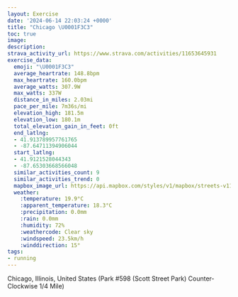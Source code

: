 ```yaml
---
layout: Exercise
date: '2024-06-14 22:03:24 +0000'
title: "Chicago \U0001F3C3"
toc: true
image:
description:
strava_activity_url: https://www.strava.com/activities/11653645931
exercise_data:
  emoji: "\U0001F3C3"
  average_heartrate: 148.8bpm
  max_heartrate: 160.0bpm
  average_watts: 307.9W
  max_watts: 337W
  distance_in_miles: 2.03mi
  pace_per_mile: 7m36s/mi
  elevation_high: 181.5m
  elevation_low: 180.1m
  total_elevation_gain_in_feet: 0ft
  end_latlng:
  - 41.913789957761765
  - -87.64711394906044
  start_latlng:
  - 41.9121528044343
  - -87.65303668566048
  similar_activities_count: 9
  similar_activities_trend: 0
  mapbox_image_url: https://api.mapbox.com/styles/v1/mapbox/streets-v11/static/path-5+787af2-1.0(e%7Bx~Fvk~uOCuAEYKQAMDIVUb%40k%40jAoBJgAAyAJI%40EEo%40BqEEiIBSVGBCDQ%40uABy%40CoAGs%40CaBB%5BFIDAl%40BZALDV%3FBLDr%40CdBF%7CAHXFLTPHBt%40Bj%40CTSLSFY%3F%5B%3FaBGkAKSUOUCaA%3FWDQHIHGNGb%40DhACr%40Ht%40HVTTNFT%40t%40CRGPKLQDOBo%40CsCI_%40UUc%40I%5BBYAWDKBKHKLIVAN%40f%40Al%40LpBNRXLL%40z%40%3FVEVOJSFY%40m%40AoAGeAKUIIKGc%40Gk%40%3FWBQDQRKVE%60%40%40b%40A%5EJtBRTTNd%40Bl%40AXIX%5BHY%3FkBEsAM%5BOOQIoAAYEY%3FICQKCAe%40Dk%40Aa%40DCFQBYAa%40Ku%40C%5DDsC%40sEH%7D%40DCB%3FRFjH),pin-s-s+e5b22e(-87.65132,41.91171),pin-s-f+89ae00(-87.64525999999992,41.91380999999996)/auto/800x800?access_token=pk.eyJ1Ijoiam9zaGJlY2ttYW4iLCJhIjoiY205eWR2aDd1MWZ6djJrbXc4a3M0bWZleiJ9.XiG9OWkNcZk2QzjJbxLB4A
  weather:
    :temperature: 19.9°C
    :apparent_temperature: 18.3°C
    :precipitation: 0.0mm
    :rain: 0.0mm
    :humidity: 72%
    :weathercode: Clear sky
    :windspeed: 23.5km/h
    :winddirection: 15°
tags:
- running
---
```

Chicago, Illinois, United States (Park #598 (Scott Street Park) Counter-Clockwise 1/4 Mile)
